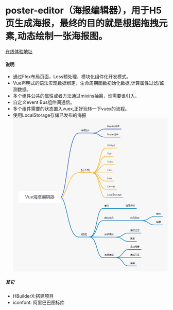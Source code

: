 

# poster-editor（海报编辑器），用于H5页生成海报，最终的目的就是根据拖拽元素,动态绘制一张海报图。

[在线体验地址](http://47.111.227.182:90/#/)
#### 说明

- 通过Flex布局页面，Less预处理，模块化组件化开发模式。
- Vue声明式的语法实现数据绑定，生命周期函数初始化数据,计算属性过滤/监测数据。
- 多个组件公共的属性或者方法通过mixins抽离，谁需要谁引入。
- 自定义event Bus组件间通信。
- 多个组件需要的状态置入vuex,正好玩转一下vuex的流程。
- 使用LocalStorage存储已发布的海报
![image](https://github.com/junjie-zeng/poster-editor/blob/main/static/image/postEditor.png)


##### 其它
- HBuilderX:搭建项目
- iconfont: 阿里巴巴图标库
	
	




	
